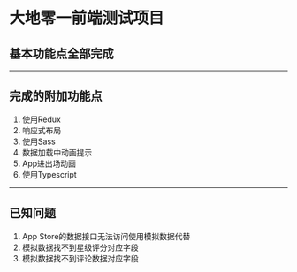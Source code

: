 # 大地零一前端测试项目

## 基本功能点全部完成
***
## 完成的附加功能点
1. 使用Redux
2. 响应式布局
3. 使用Sass
4. 数据加载中动画提示
5. App进出场动画
6. 使用Typescript
***
## 已知问题
1. App Store的数据接口无法访问使用模拟数据代替
2. 模拟数据找不到星级评分对应字段
3. 模拟数据找不到评论数据对应字段
